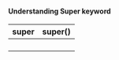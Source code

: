 #### Understanding Super keyword


| super | super() |
| ---- | ---- |
|  |  |
|  |  |
|  |  |
|  |  |
